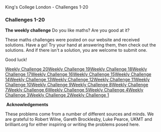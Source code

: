 King's College London - Challenges 1-20

### Challenges 1-20

**The weekly challenge**
Do you like maths? Are you good at it?

These maths challenges were posted on our website and received solutions. Have a go! Try your hand at answering them, then check out the solutions. And if there isn't a solution, you are welcome to submit one.

Good luck!

[Weekly Challenge 20]()[Weekly Challenge 19]()[Weekly Challenge 18]()[Weekly Challenge 17]()[Weekly Challenge 16]()[Weekly Challenge 15]()[Weekly Challenge 14]()[Weekly Challenge 13]()[Weekly Challenge 12]()[Weekly Challenge 11]()[Weekly Challenge 10]()[Weekly Challenge 9]()[Weekly Challenge 8]()[Weekly Challenge 7]()[Weekly Challenge 6]()[Weekly Challenge 5]()[Weekly Challenge 4]()[Weekly Challenge 3]()[Weekly Challenge 2]()[Weekly Challenge 1]()

 **Acknowledgements**

These problems come from a number of different sources and minds. We are grateful to Robert Wilne, Gareth Brocklesby, Luke Pearce, UKMT and brilliant.org for either inspiring or writing the problems posed here.